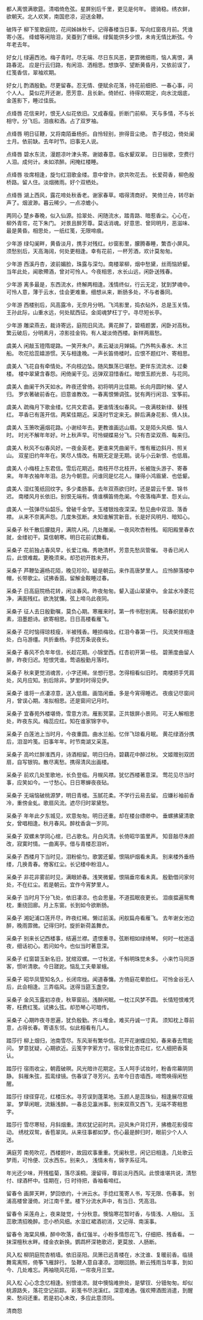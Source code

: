 <!-- { "loadSidebar": true } -->
都人离恨满歌筵。清唱倚危弦。星屏别后千里，更见是何年。
骢骑稳。绣衣鲜，欲朝天。北人欢笑，南国悲凉，迎送金鞭。

破阵子
柳下笙歌庭院，花间姊妹秋千。记得春楼当日事，写向红窗夜月前。凭谁寄小莲。
绛蜡等闲陪泪，吴蚕到了缠绵。绿鬓能供多少恨，未肯无情比断弦。今年老去年。

好女儿
绿遍西池。梅子青时。尽无端、尽日东风恶，更霏微细雨，恼人离恨，满路春泥。
应是行云归路，有闲泪、洒相思。想旗亭、望断黄昏月，又依前误了，红笺香信，翠袖欢期。

好女儿
酌酒殷勤。尽更留春。忍无情、便赋余花落，待花前细把、一春心事，问个人人。
莫似花开还谢，愿芳意、且长新。倚娇红、待得欢期定，向水沈烟底，金莲影下，睡过佳辰。

点绛唇
花信来时，恨无人似花依旧。又成春瘦。折断门前柳。
天与多情，不与长相守。分飞后。泪痕和酒。占了双罗袖。

点绛唇
明日征鞭，又将南陌垂杨折。自怜轻别，拚得音尘绝。
杏子枝边，倚处阑士月。依前缺。去年时节。旧事无人说。

点绛唇
碧水东流，漫题凉叶津头寄。谢娘春意。临水颦双翠。
日日骊歌，空费行人泪。成何计。未如浓醉。闲掩红楼睡。

点绛唇
妆席相逢，旋匀红泪歌金缕。意中曾许。欲共吹花去。
长爱荷香，柳色殷桥路。留人住。淡烟微雨。好个双栖处。

点绛唇
湖上西风，露花啼处秋香老。谢家春草。唱得清商好。
笑倚兰舟，转尽新声了。烟波渺。暮云稀少。一点凉蟾小。

两同心
楚乡春晚，似入仙源。拾翠处、闲随流水，踏青路、暗惹香尘。心心在，柳外青帘，花下朱门。
对景且醉芳尊。莫话消魂。好意思、曾同明月，恶滋味、最是黄昏。相思处，一纸红笺，无限啼痕。

少年游
绿勾阑畔，黄昏淡月，携手对残红。纱窗影里，朦腾春睡，繁杏小屏风。
须愁别后，天高海阔，何处更相逢。幸有花前，一杯芳酒，欢计莫匆匆。

少年游
西溪丹杏，波前媚脸，珠露与深匀。南楼翠柳，烟中愁黛，丝雨恼娇颦。
当年此处，闻歌殢酒，曾对可怜人。今夜相思，水长山远，闲卧送残春。

少年游
离多最是，东西流水，终解两相逢。浅情终似，行云无定，犹到梦魂中。
可怜人意，薄于云水，佳会更难重。细想从来，断肠多处，不与者番同。

少年游
西楼别后，风高露冷，无奈月分明。飞鸿影里，捣衣砧外，总是玉关情。
王孙此际，山重水远，何处赋西征。金闺魂梦枉丁宁。寻尽短长亭。

少年游
雕梁燕去，裁诗寄远，庭院旧风流。黄花醉了，碧梧题罢，闲卧对高秋。
繁云破后，分明素月，凉影挂金钩。有人凝淡倚西楼。新样两眉愁。

虞美人
闲敲玉镫隋堤路。一笑开朱户。素云凝淡月婵娟。门外鸭头春水、木兰船。
吹花拾蕊嬉游惯。天与相逢晚。一声长笛倚楼时。应恨不题红叶、寄相思。

虞美人
飞花自有牵情处。不向枝边坠。随风飘荡已堪愁。更伴东流流水、过秦楼。
楼中翠黛含春怨。闲倚阑干见。远弹双泪惜香红。暗恨玉颜光景、与花同。

虞美人
曲阑干外天如水。昨夜还曾倚。初将明月比佳期。长向月圆时候、望人归。
罗衣著破前香在。旧意谁教改。一春离恨懒调弦。犹有两行闲泪、宝筝前。

虞美人
疏梅月下歌金缕。忆共文君语。更谁情浅似春风。一夜满枝新绿、替残红。
苹香已有莲开信。两桨佳期近。采莲时节定来无。醉后满身花影、倩人扶。

虞美人
玉箫吹遍烟花路。小谢经年去。更教谁画远山眉。又是陌头风细、恼人时。
时光不解年年好。叶上秋声早。可怜蝴蝶易分飞。只有杏梁双燕、每来归。

虞美人
秋风不似春风好。一夜金英老。更谁来凭曲阑干。惟有雁边斜月、照关山。
双星旧约年年在。笑尽人情改。有期无定是无期。说与小云新恨、也低眉。

虞美人
小梅枝上东君信。雪后花期近。南枝开尽北枝开。长被陇头游子、寄春来。
年年衣袖年年泪。总为今朝意。问谁同是忆花人。赚得小鸿眉黛、也低颦。

虞美人
湿红笺纸回纹字。多少柔肠事。去年双燕欲归时。还是碧云千里、锦书迟。
南楼风月长依旧。别恨无端有。倩谁横笛倚危阑。今夜落梅声里、怨关山。

虞美人
一弦弹尽仙韶乐。曾破千金学。玉楼银烛夜深深。愁见曲中双泪、落香襟。
从来不奈离声怨。几度朱弦断。未知谁解赏新音。长是好风明月、暗知心。

采桑子
秋千散后朦胧月，满院人闲。几处雕阑。一夜风吹杏粉残。
昭阳殿里春衣就，金缕初干。莫信朝寒。明日花前试舞看。

采桑子
花前独占春风早，长爱江梅。秀艳清杯。芳意先愁凤管催。
寻香已闲人后，此恨难裁。更晚须来。却恐初开胜未开。

采桑子
芦鞭坠遍杨花陌，晚见珍珍。疑是朝云。来作高唐梦里人。
应怜醉落楼中帽，长带歌尘。试拂香茵。留解金鞍睡过春。

采桑子
日高庭院杨花转，闲淡春风。昨夜匆匆。颦入遥山翠黛中。
金盆水冷菱花净，满面残红。欲洗犹慵。弦上啼乌此夜同。

采桑子
征人去日殷勤嘱，莫负心期。寒雁来时。第一传书慰别离。
轻春织就机中素，泪墨题诗。欲寄相思。日日高楼看雁飞。

采桑子
花时恼得琼枝瘦，半被残香。睡损梅妆。红泪今春第一行。
风流笑伴相逢处，白马游缰。共折垂杨。手捻芳条说夜长。

采桑子
春风不负年年信，长趁花期。小锦堂西。红杏初开第一枝。
碧箫度曲留人醉，昨夜归迟。短恨凭谁。莺语殷勤月落时。

采桑子
  秋来更觉消魂苦，小字还稀。坐想行思。怎得相看似旧时。
南楼把手凭肩处，风月应知。别后除非。梦里时时得见伊。

采桑子
谁将一点凄凉意，送入低眉。画箔闲垂。多是今宵得睡迟。
夜痕记尽窗间月，曾误心期。准拟相思。还是窗间记月时。

采桑子
宜春苑外楼堪倚，雪意方浓。雁影冥蒙。正共银屏小景同。
可无人解相思处，昨夜东风。梅蕊应红。知在谁家锦字中。

采桑子
白莲池上当时月，今夜重圆。曲水兰船。忆伴飞琼看月眠。
黄花绿酒分携后，泪湿吟笺。旧事年年。时节南湖又采莲。

采桑子
高吟烂醉淮西月，诗酒相留。明日归舟。碧藕花中醉过秋。
文姬赠别双团扇，自写银钩。散尽离愁。携得清风出画楼。

采桑子
前欢几处笙歌地，长负登临。月幌风襟。犹忆西楼著意深。
莺花见尽当时事，应笑如今。一寸愁心。日日寒蝉夜夜砧。

采桑子
无端恼破桃源梦，明日青楼。玉腻花柔。不学行云易去留。
应嫌衫袖前香冷，重傍金虬。歌扇风流。遮尽归时翠黛愁。

采桑子
年年此夕东城见，欢意匆匆。明日还重。却在楼台缥缈中。
垂螺拂黛清歌女，曾唱相逢。秋月春风。醉枕香衾一岁同。

采桑子
双螺未学同心绾，已占歌名。月白风清。长倚昭华笛里声。
知音敲尽朱颜改，寂寞时情。一曲离亭。借与青楼忍泪听。

采桑子
西楼月下当时见，泪粉偷匀。歌罢还颦。恨隔炉烟看未真。
别来楼外垂杨缕，几换青春。倦客红尘。长记楼中粉泪人。

采桑子
非花非雾前时见，满眼娇春。浅笑微颦。恨隔垂帘看未真。
殷勤借问家何处，不在红尘。若是朝云。宜作今宵梦里人。

采桑子
当时月下分飞处，依旧凄凉。也会思量。不道孤眠夜更长。
泪痕揾遍鸳鸯枕，重绕回廊。月上东窗。长到如今欲断肠。

采桑子
湘妃浦口莲开尽，昨夜红稀。懒过前溪。闲舣扁舟看雁飞。
去年谢女池边醉，晚雨霏微。记得归时。旋折新荷盖舞衣。

采桑子
别来长记西楼事，结遍兰襟。遗恨重寻。弦断相如绿绮琴。
何时一枕逍遥夜，细话初心。若问如今。也似当时著意深。

采桑子
红窗碧玉新名旧，犹绾双螺。一寸秋波。千斛明珠觉未多。
小来竹马同游客，惯听清歌。今日蹉跎。恼乱工夫晕翠蛾。

采桑子
昭华凤管知名久，长闭帘栊。闻道春慵。方倚庭花晕脸红。
可怜金谷无人后，此会相逢。三弄临风。送得当筵玉盏空。

采桑子
金风玉露初凉夜，秋草窗前。浅醉闲眠。一枕江风梦不圆。
长情短恨难凭寄，枉费红笺。试拂么弦。却恐琴心可暗传。

采桑子
心期昨夜寻思遍，犹负殷勤。齐斗堆金。难买丹诚一寸真。
须知枕上尊前意，占得长春。寄语东邻。似此相看有几人。

踏莎行
柳上烟归，池南雪尽。东风渐有繁华信。花开花谢蝶应知，春来春去莺能问。
梦意犹疑，心期欲近。云笺字字萦方寸。宿妆曾比杏花红，忆人细把香英认。

踏莎行
宿雨收尘，朝霞破暝。风光暗许花期定。玉人呵手试妆时，粉香帘幕阴阴静。
斜雁朱弦，孤鸾绿镜。伤春误了寻芳兴。去年今日杏墙西，啼莺唤得闲愁醒。

踏莎行
绿径穿花，红楼压水。寻芳误到蓬莱地。玉颜人是蕊珠仙，相逢展尽双蛾翠。
梦草闲眠，流觞浅醉。一春总见瀛洲事。别来双燕又西飞，无端不寄相思字。

踏莎行
雪尽寒轻，月斜烟重。清欢犹记前时共。迎风朱户背灯开，拂檐花影侵帘动。
绣枕双鸳，香苞翠凤。从来往事都如梦。伤心最是醉归时，眼前少个人人送。

满庭芳
南苑吹花，西楼题叶，故园欢事重重。凭阑秋思，闲记旧相逢。几处歌云梦雨，可怜便、汉水西东。别来久， 
浅情未有，锦字系征鸿。

年光还少味，开残槛菊，落尽溪桐。漫留得，尊前淡月西风。此恨谁堪共说，清愁付、绿酒杯中。佳期在，归 
时待把，香袖看啼红。

留春令
画屏天畔，梦回依约，十洲云水。手捻红笺寄人书，写无限、伤春事。
别浦高楼曾漫倚。对江南千里。楼下分流水声中，有当日、凭高泪。

留春令
采莲舟上，夜来陡觉，十分秋意。懊恼寒花暂时香，与情浅、人相似。
玉蕊歌清招晚醉。恋小桥风细。水湿红裙酒初消，又记得、南溪事。

留春令
海棠风横，醉中吹落，香红强半。小粉多情怨花飞，仔细把、残香看。
一抹深檀秋水畔。缕金衣新换。鹦鹉杯深艳歌迟，更莫放、人肠断。

风入松
柳阴庭院杏梢墙。依旧巫阳。凤箫已远青楼在，水沈谁、复暖前香。临镜舞鸾离照，倚筝飞雁辞行。
坠鞭人意自凄凉。泪眼回肠。断云残雨当年事，到如今、几处难忘。两袖晓风花陌，一帘夜月兰堂。

风入松
心心念念忆相逢。别恨谁浓。就中懊恼难拚处，是擘钗、分钿匆匆。却似桃源路失，落花空记前踪。
彩笺书尽浣溪红。深意难通。强欢殢酒图消遣，到醒来、愁闷还重。若是初心未改，多应此意须同。

清商怨
